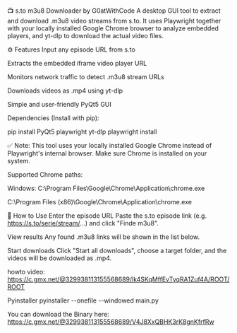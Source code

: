 📺 s.to m3u8 Downloader by G0atWithCode
A desktop GUI tool to extract and download .m3u8 video streams from s.to. It uses Playwright together with your locally installed Google Chrome browser to analyze embedded players, and yt-dlp to download the actual video files.

⚙️ Features
Input any episode URL from s.to

Extracts the embedded iframe video player URL

Monitors network traffic to detect .m3u8 stream URLs

Downloads videos as .mp4 using yt-dlp

Simple and user-friendly PyQt5 GUI

Dependencies (Install with pip):

pip install PyQt5 playwright yt-dlp
playwright install

✅ Note: This tool uses your locally installed Google Chrome instead of Playwright's internal browser. Make sure Chrome is installed on your system.

Supported Chrome paths:

Windows:
C:\Program Files\Google\Chrome\Application\chrome.exe

C:\Program Files (x86)\Google\Chrome\Application\chrome.exe

📝 How to Use
Enter the episode URL
Paste the s.to episode link (e.g. https://s.to/serie/stream/...) and click "Finde m3u8".

View results
Any found .m3u8 links will be shown in the list below.

Start downloads
Click "Start all downloads", choose a target folder, and the videos will be downloaded as .mp4.

howto video: https://c.gmx.net/@329938113155568689/lk4SKqMffEvTyqRA1Zuf4A/ROOT/ROOT

Pyinstaller
pyinstaller --onefile --windowed main.py

You can download the Binary here: https://c.gmx.net/@329938113155568689/V4J8XxQBHK3rK8gnKfrfRw


